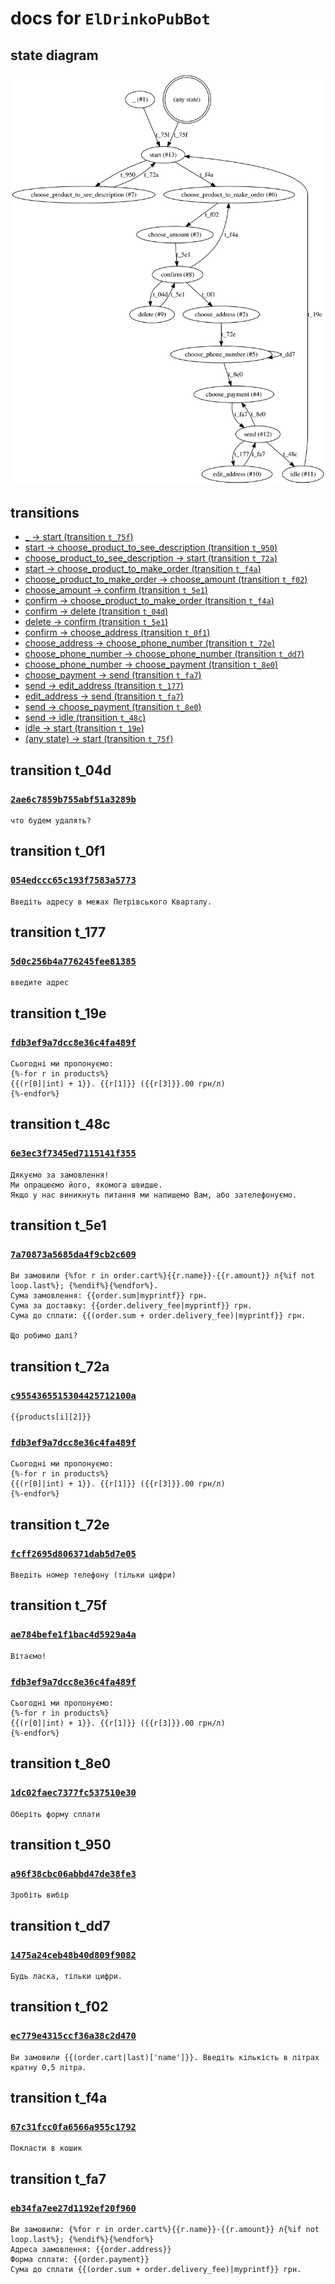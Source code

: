 # docs for `ElDrinkoPubBot`

## state diagram

![](./states.svg)

## transitions

* [_ -> start (transition `t_75f`)](#transition-t_75f)
* [start -> choose_product_to_see_description (transition `t_950`)](#transition-t_950)
* [choose_product_to_see_description -> start (transition `t_72a`)](#transition-t_72a)
* [start -> choose_product_to_make_order (transition `t_f4a`)](#transition-t_f4a)
* [choose_product_to_make_order -> choose_amount (transition `t_f02`)](#transition-t_f02)
* [choose_amount -> confirm (transition `t_5e1`)](#transition-t_5e1)
* [confirm -> choose_product_to_make_order (transition `t_f4a`)](#transition-t_f4a)
* [confirm -> delete (transition `t_04d`)](#transition-t_04d)
* [delete -> confirm (transition `t_5e1`)](#transition-t_5e1)
* [confirm -> choose_address (transition `t_0f1`)](#transition-t_0f1)
* [choose_address -> choose_phone_number (transition `t_72e`)](#transition-t_72e)
* [choose_phone_number -> choose_phone_number (transition `t_dd7`)](#transition-t_dd7)
* [choose_phone_number -> choose_payment (transition `t_8e0`)](#transition-t_8e0)
* [choose_payment -> send (transition `t_fa7`)](#transition-t_fa7)
* [send -> edit_address (transition `t_177`)](#transition-t_177)
* [edit_address -> send (transition `t_fa7`)](#transition-t_fa7)
* [send -> choose_payment (transition `t_8e0`)](#transition-t_8e0)
* [send -> idle (transition `t_48c`)](#transition-t_48c)
* [idle -> start (transition `t_19e`)](#transition-t_19e)
* [(any state) -> start (transition `t_75f`)](#transition-t_75f)

## transition t_04d

### [`2ae6c7859b755abf51a3289b`](../src/main/resources/2ae6c7859b755abf51a3289b.txt)

```
что будем удалять?

```

## transition t_0f1

### [`054edccc65c193f7583a5773`](../src/main/resources/054edccc65c193f7583a5773.txt)

```
Введіть адресу в межах Петрівського Кварталу.

```

## transition t_177

### [`5d0c256b4a776245fee81385`](../src/main/resources/5d0c256b4a776245fee81385.txt)

```
введите адрес

```

## transition t_19e

### [`fdb3ef9a7dcc8e36c4fa489f`](../src/main/resources/fdb3ef9a7dcc8e36c4fa489f.txt)

```
Сьогодні ми пропонуємо:
{%-for r in products%}
{{(r[0]|int) + 1}}. {{r[1]}} ({{r[3]}}.00 грн/л)
{%-endfor%}

```

## transition t_48c

### [`6e3ec3f7345ed7115141f355`](../src/main/resources/6e3ec3f7345ed7115141f355.txt)

```
Дякуємо за замовлення!
Ми опрацюємо його, якомога швидше.
Якщо у нас виникнуть питання ми напишемо Вам, або зателефонуємо.

```

## transition t_5e1

### [`7a70873a5685da4f9cb2c609`](../src/main/resources/7a70873a5685da4f9cb2c609.txt)

```
Ви замовили {%for r in order.cart%}{{r.name}}-{{r.amount}} л{%if not loop.last%}; {%endif%}{%endfor%}.
Сума замовлення: {{order.sum|myprintf}} грн.
Сума за доставку: {{order.delivery_fee|myprintf}} грн.
Сума до сплати: {{(order.sum + order.delivery_fee)|myprintf}} грн.

Що робимо далі?

```

## transition t_72a

### [`c9554365515304425712100a`](../src/main/resources/c9554365515304425712100a.txt)

```
{{products[i][2]}}

```

### [`fdb3ef9a7dcc8e36c4fa489f`](../src/main/resources/fdb3ef9a7dcc8e36c4fa489f.txt)

```
Сьогодні ми пропонуємо:
{%-for r in products%}
{{(r[0]|int) + 1}}. {{r[1]}} ({{r[3]}}.00 грн/л)
{%-endfor%}

```

## transition t_72e

### [`fcff2695d806371dab5d7e05`](../src/main/resources/fcff2695d806371dab5d7e05.txt)

```
Введiть номер телефону (тiльки цифри)

```

## transition t_75f

### [`ae784befe1f1bac4d5929a4a`](../src/main/resources/ae784befe1f1bac4d5929a4a.txt)

```
Вітаємо!

```

### [`fdb3ef9a7dcc8e36c4fa489f`](../src/main/resources/fdb3ef9a7dcc8e36c4fa489f.txt)

```
Сьогодні ми пропонуємо:
{%-for r in products%}
{{(r[0]|int) + 1}}. {{r[1]}} ({{r[3]}}.00 грн/л)
{%-endfor%}

```

## transition t_8e0

### [`1dc02faec7377fc537510e30`](../src/main/resources/1dc02faec7377fc537510e30.txt)

```
Оберіть форму сплати

```

## transition t_950

### [`a96f38cbc06abbd47de38fe3`](../src/main/resources/a96f38cbc06abbd47de38fe3.txt)

```
Зробіть вибір

```

## transition t_dd7

### [`1475a24ceb48b40d809f9082`](../src/main/resources/1475a24ceb48b40d809f9082.txt)

```
Будь ласка, тільки цифри.

```

## transition t_f02

### [`ec779e4315ccf36a38c2d470`](../src/main/resources/ec779e4315ccf36a38c2d470.txt)

```
Ви замовили {{(order.cart|last)['name']}}. Введіть кількість в літрах кратну 0,5 літра.

```

## transition t_f4a

### [`67c31fcc0fa6566a955c1792`](../src/main/resources/67c31fcc0fa6566a955c1792.txt)

```
Покласти в кошик

```

## transition t_fa7

### [`eb34fa7ee27d1192ef20f960`](../src/main/resources/eb34fa7ee27d1192ef20f960.txt)

```
Ви замовили: {%for r in order.cart%}{{r.name}}-{{r.amount}} л{%if not loop.last%}; {%endif%}{%endfor%}
Адреса замовлення: {{order.address}}
Форма сплати: {{order.payment}}
Сума до сплати {{(order.sum + order.delivery_fee)|myprintf}} грн.

```

